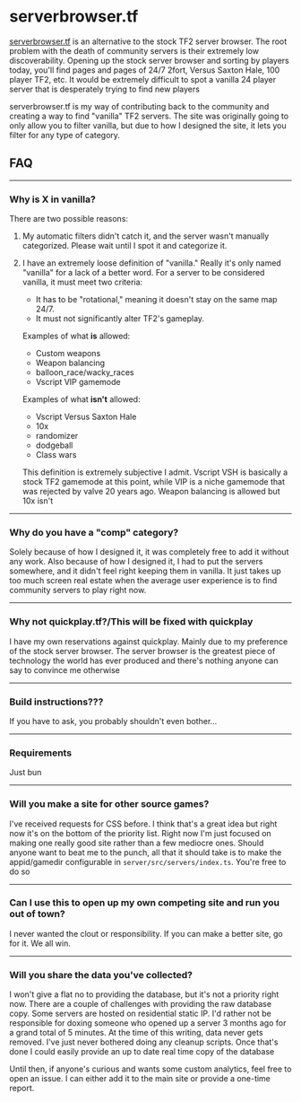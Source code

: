 # serverbrowser.tf

[serverbrowser.tf](https://serverbrowser.tf) is an alternative to the stock TF2
server browser. The root problem with the death of community servers is their
extremely low discoverability. Opening up the stock server browser and sorting
by players today, you'll find pages and pages of 24/7 2fort, Versus Saxton
Hale, 100 player TF2, etc. It would be extremely difficult to spot a vanilla 24
player server that is desperately trying to find new players

serverbrowser.tf is my way of contributing back to the community and creating a
way to find "vanilla" TF2 servers. The site was originally going to only allow
you to filter vanilla, but due to how I designed the site, it lets you filter
for any type of category.

## FAQ

---

### Why is X in vanilla?

There are two possible reasons:

1. My automatic filters didn't catch it, and the server wasn't manually
   categorized. Please wait until I spot it and categorize it.

2. I have an extremely loose definition of "vanilla." Really it's only named
   "vanilla" for a lack of a better word. For a server to be considered
   vanilla, it must meet two criteria:

   - It has to be "rotational," meaning it doesn't stay on the same map 24/7.
   - It must not significantly alter TF2's gameplay.

   Examples of what **is** allowed:
   - Custom weapons
   - Weapon balancing
   - balloon_race/wacky_races
   - Vscript VIP gamemode

   Examples of what **isn't** allowed:
   - Vscript Versus Saxton Hale
   - 10x
   - randomizer
   - dodgeball
   - Class wars

   This definition is extremely subjective I admit. Vscript VSH is basically a
   stock TF2 gamemode at this point, while VIP is a niche gamemode that was
   rejected by valve 20 years ago. Weapon balancing is allowed but 10x isn't

---

### Why do you have a "comp" category?

Solely because of how I designed it, it was completely free to add it without
any work. Also because of how I designed it, I had to put the servers
somewhere, and it didn't feel right keeping them in vanilla. It just takes up
too much screen real estate when the average user experience is to find
community servers to play right now.

---

### Why not quickplay.tf?/This will be fixed with quickplay

I have my own reservations against quickplay. Mainly due to my preference of
the stock server browser. The server browser is the greatest piece of
technology the world has ever produced and there's nothing anyone can say to
convince me otherwise

---

### Build instructions???

If you have to ask, you probably shouldn't even bother...

---

### Requirements

Just bun

---

### Will you make a site for other source games?

I've received requests for CSS before. I think that's a great idea but right
now it's on the bottom of the priority list. Right now I'm just focused on
making one really good site rather than a few mediocre ones. Should anyone want
to beat me to the punch, all that it should take is to make the appid/gamedir
configurable in `server/src/servers/index.ts`. You're free to do so

---

### Can I use this to open up my own competing site and run you out of town?

I never wanted the clout or responsibility. If you can make a better site, go
for it. We all win.

---

### Will you share the data you've collected?

I won't give a flat no to providing the database, but it's not a priority right
now. There are a couple of challenges with providing the raw database copy.
Some servers are hosted on residential static IP. I'd rather not be responsible
for doxing someone who opened up a server 3 months ago for a grand total of 5
minutes. At the time of this writing, data never gets removed. I've just never
bothered doing any cleanup scripts. Once that's done I could easily provide an
up to date real time copy of the database

Until then, if anyone's curious and wants some custom analytics, feel free to
open an issue. I can either add it to the main site or provide a one-time
report.
